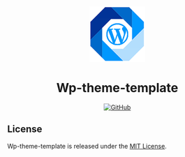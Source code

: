 <p align="center">
  <img src="./assets/logo.png" alt="wp-theme-template logo" width="128" height="128">
  <h1 align="center">Wp-theme-template</h1>
</p>
<p align="center">
    <a aria-label="License" href="https://github.com/UrijHoruzij/wp-theme-template/blob/master/LICENSE">
      <img alt="GitHub" src="https://img.shields.io/github/license/UrijHoruzij/wp-theme-template?color=0197fd">
    </a>
  </p>

## License

Wp-theme-template is released under the [MIT License](https://github.com/UrijHoruzij/wp-theme-template/blob/master/LICENSE).
